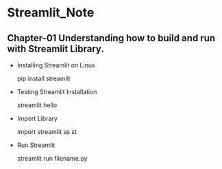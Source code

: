 # Streamlit_Note

## Chapter-01 Understanding how to build and run with Streamlit Library.

- Installing Streamlit on Linux

    pip install streamlit

- Testing Streamlit Installation

    streamlit hello

- Import Library

    import streamlit as st

- Run Streamlit

    streamlit run filename.py
